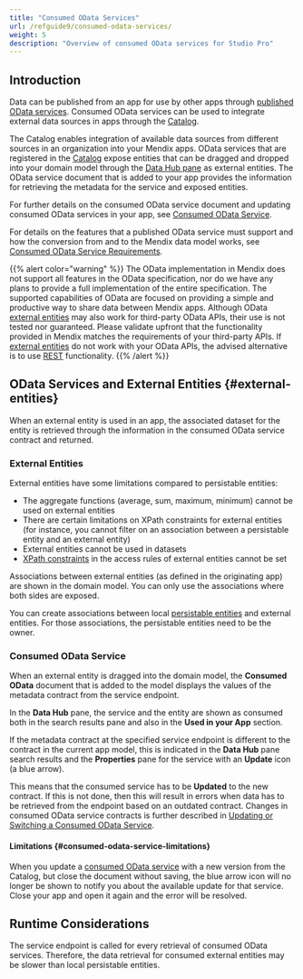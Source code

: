 ```yaml
---
title: "Consumed OData Services"
url: /refguide9/consumed-odata-services/
weight: 5
description: "Overview of consumed OData services for Studio Pro"
---
```


## Introduction

Data can be published from an app for use by other apps through [published OData services](/refguide9/published-odata-services/). Consumed OData services can be used to integrate external data sources in apps through the [Catalog](/catalog/).

The Catalog enables integration of available data sources from different sources in an organization into your Mendix apps.  OData services that are registered in the [Catalog](/catalog/) expose entities that can be dragged and dropped into your domain model through the [Data Hub pane](/refguide9/data-hub-pane/) as external entities. The OData service document that is added to your app provides the information for retrieving the metadata for the service and exposed entities.

For further details on the consumed OData service document and updating consumed OData services in your app, see [Consumed OData Service](/refguide9/consumed-odata-service/).

For details on the features that a published OData service must support and how the conversion from and to the Mendix data model works, see [Consumed OData Service Requirements](/refguide9/consumed-odata-service-requirements/).

{{% alert color="warning" %}}
The OData implementation in Mendix does not support all features in the OData specification, nor do we have any plans to provide a full implementation of the entire specification. The supported capabilities of OData are focused on providing a simple and productive way to share data between Mendix apps. Although OData [external entities](/refguide9/external-entities/) may also work for third-party OData APIs, their use is not tested nor guaranteed. Please validate upfront that the functionality provided in Mendix matches the requirements of your third-party APIs. If [external entities](/refguide9/external-entities/) do not work with your OData APIs, the advised alternative is to use [REST](/refguide9/consumed-rest-services/) functionality.
{{% /alert %}}

## OData Services and External Entities {#external-entities}

When an external entity is used in an app, the associated dataset for the entity is retrieved through the information in the consumed OData service contract and returned.

### External Entities

External entities have some limitations compared to persistable entities:

* The aggregate functions (average, sum, maximum, minimum) cannot be used on external entities
* There are certain limitations on XPath constraints for external entities (for instance, you cannot filter on an association between a persistable entity and an external entity)
* External entities cannot be used in datasets
* [XPath constraints](/refguide9/xpath-constraints/) in the access rules of external entities cannot be set

Associations between external entities (as defined in the originating app) are shown in the domain model. You can only use the associations where both sides are exposed.

You can create associations between local [persistable entities](/refguide9/persistability/#persistable) and external entities. For those associations, the persistable entities need to be the owner.

### Consumed OData Service

When an external entity is dragged into the domain model, the  **Consumed OData** document that is added to the model displays the values of the metadata contract from the service endpoint.

In the **Data Hub** pane, the service and the entity are shown as consumed both in the search results pane and also in the **Used in your App** section.

If the metadata contract at the specified service endpoint is different to the contract in the current app model, this is indicated in the **Data Hub** pane search results and the **Properties** pane for the service with an **Update** icon (a blue arrow).

This means that the consumed service has to be **Updated** to the new contract. If this is not done, then this will result in errors when data has to be retrieved from the endpoint based on an outdated contract. Changes in consumed OData service contracts is further described in [Updating or Switching a Consumed OData Service](/refguide9/consumed-odata-service/#updating).

#### Limitations {#consumed-odata-service-limitations}

When you update a [consumed OData service](/refguide9/consumed-odata-service/) with a new version from the Catalog, but close the document without saving, the blue arrow icon will no longer be shown to notify you about the available update for that service. Close your app and open it again and the error will be resolved.

## Runtime Considerations

The service endpoint is called for every retrieval of consumed OData services. Therefore, the data retrieval for consumed external entities may be slower than local persistable entities.
